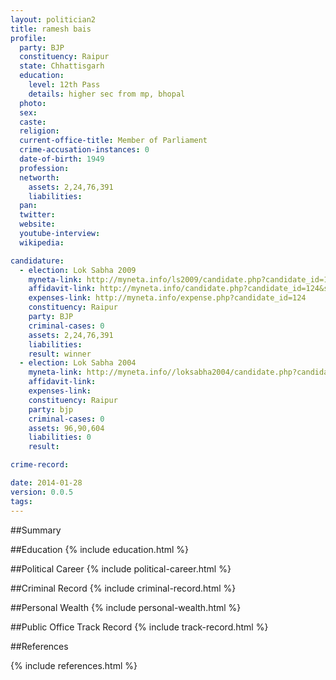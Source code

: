 ```yaml
---
layout: politician2
title: ramesh bais
profile: 
  party: BJP
  constituency: Raipur
  state: Chhattisgarh
  education: 
    level: 12th Pass
    details: higher sec from mp, bhopal
  photo: 
  sex: 
  caste: 
  religion: 
  current-office-title: Member of Parliament
  crime-accusation-instances: 0
  date-of-birth: 1949
  profession: 
  networth: 
    assets: 2,24,76,391
    liabilities: 
  pan: 
  twitter: 
  website: 
  youtube-interview: 
  wikipedia: 

candidature: 
  - election: Lok Sabha 2009
    myneta-link: http://myneta.info/ls2009/candidate.php?candidate_id=124
    affidavit-link: http://myneta.info/candidate.php?candidate_id=124&scan=original
    expenses-link: http://myneta.info/expense.php?candidate_id=124
    constituency: Raipur 
    party: BJP
    criminal-cases: 0
    assets: 2,24,76,391
    liabilities: 
    result: winner 
  - election: Lok Sabha 2004
    myneta-link: http://myneta.info//loksabha2004/candidate.php?candidate_id=963
    affidavit-link: 
    expenses-link: 
    constituency: Raipur 
    party: bjp
    criminal-cases: 0
    assets: 96,90,604
    liabilities: 0
    result:  

crime-record: 

date: 2014-01-28
version: 0.0.5
tags: 
---
```

##Summary


##Education
{% include education.html %}


##Political Career
{% include political-career.html %}


##Criminal Record
{% include criminal-record.html %}


##Personal Wealth
{% include personal-wealth.html %}


##Public Office Track Record
{% include track-record.html %}


##References


{% include references.html %}